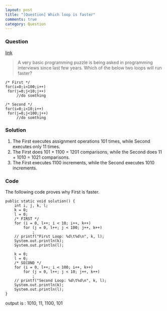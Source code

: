 ```yaml
---
layout: post
title: "[Question] Which loop is faster"
comments: true
category: Question
---
```


### Question

[link](http://tech-queries.blogspot.sg/2010/09/which-loop-is-faster.html)

> A very basic programming puzzle is being asked in programming interviews since last few years. Which of the below two loops will run faster?

    /* First */
    for(i=0;i<100;i++)
     for(j=0;j<10;j++)
         //do somthing

    /* Second */
    for(i=0;i<10;i++)
     for(j=0;j<100;j++)
         //do somthing

### Solution

1. The First executes assignment operations 101 times, while Second executes only 11 times.
1. The First does 101 + 1100 = 1201 comparisons, while the Second does 11 + 1010 = 1021 comparisons.
1. The First executes 1100 increments, while the Second executes 1010 increments.

### Code

The following code proves why First is faster.

    public static void solution() {
    	int i, j, k, l;
    	k = 0;
    	l = 0;
    	/* FIRST */
    	for (i = 0, l++; i < 10; i++, k++)
    		for (j = 0, l++; j < 100; j++, k++)
    			;
    	// printf("First Loop: %d\t%d\n", k, l);
    	System.out.println(k);
    	System.out.println(l);

    	k = 0;
    	l = 0;
    	/* SECOND */
    	for (i = 0, l++; i < 100; i++, k++)
    		for (j = 0, l++; j < 10; j++, k++)
    			;
    	// printf("Second Loop: %d\t%d\n", k, l);
    	System.out.println(k);
    	System.out.println(l);
    }

output is : 1010, 11, 1100, 101
